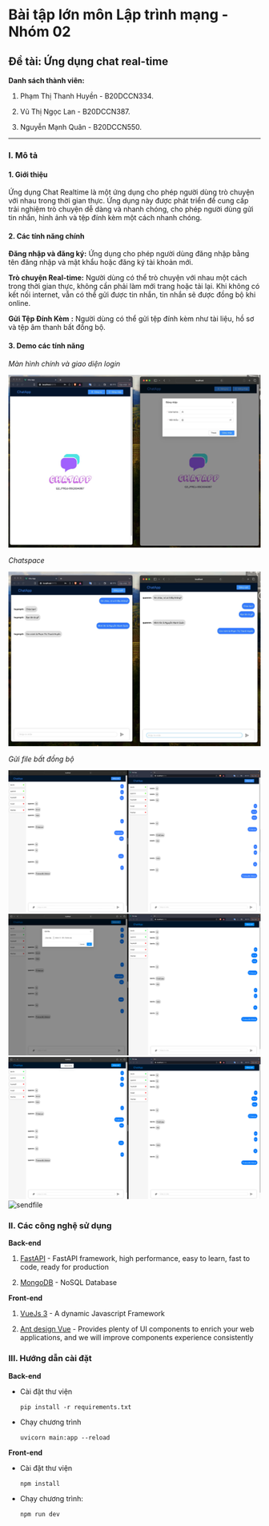 
# Bài tập lớn môn Lập trình mạng - Nhóm 02

  

## Đề tài: Ứng dụng chat real-time

  

**Danh sách thành viên:**

  

1. Phạm Thị Thanh Huyền - B20DCCN334.

2. Vũ Thị Ngọc Lan - B20DCCN387.

3. Nguyễn Mạnh Quân - B20DCCN550.

  

---

  

### I. Mô tả

#### 1. Giới thiệu

  

Ứng dụng Chat Realtime là một ứng dụng cho phép người dùng trò chuyện với nhau trong thời gian thực. Ứng dụng này được phát triển để cung cấp trải nghiệm trò chuyện dễ dàng và nhanh chóng, cho phép người dùng gửi tin nhắn, hình ảnh và tệp đính kèm một cách nhanh chóng.

  

#### 2. Các tính năng chính

  
**Đăng nhập và đăng ký:** Ứng dụng cho phép người dùng đăng nhập bằng tên đăng nhập và mật khẩu hoặc đăng ký tài khoản mới.

**Trò chuyện Real-time:** Người dùng có thể trò chuyện với nhau một cách trong thời gian thực, không cần phải làm mới trang hoặc tải lại. Khi không có kết nối internet, vẫn có thể gửi được tin nhắn, tin nhắn sẽ được đồng bộ khi online.
 

**Gửi Tệp Đính Kèm** **:** Người dùng có thể gửi tệp đính kèm như tài liệu, hồ sơ và tệp âm thanh bất đồng bộ.


  

#### 3. Demo các tính năng

  

*Màn hình chính và giao diện login*

  

![Login](image.png)

  

*Chatspace*

  

![Chatspace](image-1.png)

*Gửi file bất đồng bộ*

![sendfile](sendfile1.png)
![sendfile](sendfile2.png)
![sendfile](sendfile3.png)
![sendfile](<gửi file.png>)


### II. Các công nghệ sử dụng

  

**Back-end**

  

1. [FastAPI](https://fastapi.tiangolo.com/) - FastAPI framework, high performance, easy to learn, fast to code, ready for production

  

2. [MongoDB](https://www.mongodb.com/) - NoSQL Database

  

**Front-end**

  

1. [VueJs 3](https://vi.vuejs.org/) - A dynamic Javascript Framework

  

2. [Ant design Vue](https://www.antdv.com/) - Provides plenty of UI components to enrich your web applications, and we will improve components experience consistently

  
  

### III. Hướng dẫn cài đặt

  

**Back-end**

  

- Cài đặt thư viện
	```
	pip install -r requirements.txt
	```
- Chạy chương trình
	 ```
	 uvicorn main:app --reload 
	```
**Front-end**
- Cài đặt thư viện
	```
	npm install
	```
-  Chạy chương trình:
	```
	npm run dev
	```
	

